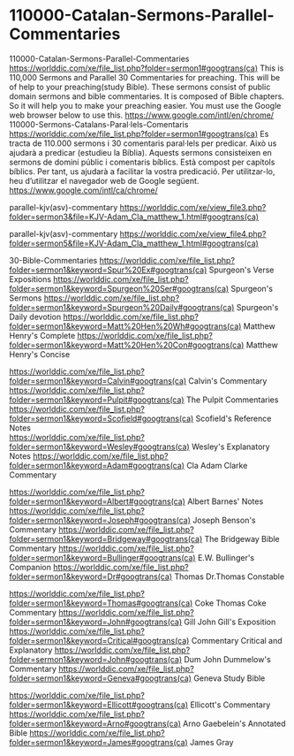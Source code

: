 # 110000-Catalan-Sermons-Parallel-Commentaries
110000-Catalan-Sermons-Parallel-Commentaries  https://worlddic.com/xe/file_list.php?folder=sermon1#googtrans(ca)  This is 110,000 Sermons and Parallel 30 Commentaries for preaching. This will be of help to your preaching(study Bible).  These sermons consist of public domain sermons and bible commentaries. It is composed of Bible chapters.  So it will help you to make your preaching easier. You must use the Google web browser below to use this. https://www.google.com/intl/en/chrome/  110000-Sermons-Catalans-Paral·lels-Comentaris https://worlddic.com/xe/file_list.php?folder=sermon1#googtrans(ca) Es tracta de 110.000 sermons i 30 comentaris paral·lels per predicar. Això us ajudarà a predicar (estudieu la Bíblia). Aquests sermons consisteixen en sermons de domini públic i comentaris bíblics. Està compost per capítols bíblics. Per tant, us ajudarà a facilitar la vostra predicació. Per utilitzar-lo, heu d’utilitzar el navegador web de Google següent. https://www.google.com/intl/ca/chrome/


parallel-kjv(asv)-commentary
https://worlddic.com/xe/view_file3.php?folder=sermon3&file=KJV-Adam_Cla_matthew_1.html#googtrans(ca) 

parallel-kjv(asv)-commentary
https://worlddic.com/xe/view_file4.php?folder=sermon5&file=KJV-Adam_Cla_matthew_1.html#googtrans(ca)

30-Bible-Commentaries
 https://worlddic.com/xe/file_list.php?folder=sermon1&keyword=Spur%20Ex#googtrans(ca) Spurgeon's Verse Expositions 
 https://worlddic.com/xe/file_list.php?folder=sermon1&keyword=Spurgeon%20Ser#googtrans(ca) Spurgeon's Sermons 
 https://worlddic.com/xe/file_list.php?folder=sermon1&keyword=Spurgeon%20Daily#googtrans(ca) Spurgeon's Daily devotion 
 https://worlddic.com/xe/file_list.php?folder=sermon1&keyword=Matt%20Hen%20Wh#googtrans(ca) Matthew Henry's Complete 
 https://worlddic.com/xe/file_list.php?folder=sermon1&keyword=Matt%20Hen%20Con#googtrans(ca) Matthew Henry's Concise 

 https://worlddic.com/xe/file_list.php?folder=sermon1&keyword=Calvin#googtrans(ca) Calvin's Commentary  
 https://worlddic.com/xe/file_list.php?folder=sermon1&keyword=Pulpit#googtrans(ca) The Pulpit Commentaries 
 https://worlddic.com/xe/file_list.php?folder=sermon1&keyword=Scofield#googtrans(ca) Scofield's Reference Notes  
 https://worlddic.com/xe/file_list.php?folder=sermon1&keyword=Wesley#googtrans(ca) Wesley's Explanatory Notes 
 https://worlddic.com/xe/file_list.php?folder=sermon1&keyword=Adam#googtrans(ca) Cla Adam Clarke Commentary 

 https://worlddic.com/xe/file_list.php?folder=sermon1&keyword=Albert#googtrans(ca) Albert Barnes' Notes 
 https://worlddic.com/xe/file_list.php?folder=sermon1&keyword=Joseph#googtrans(ca) Joseph Benson's Commentary 
 https://worlddic.com/xe/file_list.php?folder=sermon1&keyword=Bridgeway#googtrans(ca) The Bridgeway Bible Commentary 
 https://worlddic.com/xe/file_list.php?folder=sermon1&keyword=Bullinger#googtrans(ca) E.W. Bullinger's Companion 
 https://worlddic.com/xe/file_list.php?folder=sermon1&keyword=Dr#googtrans(ca) Thomas Dr.Thomas Constable 
 
 https://worlddic.com/xe/file_list.php?folder=sermon1&keyword=Thomas#googtrans(ca) Coke Thomas Coke Commentary 
 https://worlddic.com/xe/file_list.php?folder=sermon1&keyword=John#googtrans(ca) Gill John Gill's Exposition 
 https://worlddic.com/xe/file_list.php?folder=sermon1&keyword=Critical#googtrans(ca) Commentary Critical and Explanatory 
 https://worlddic.com/xe/file_list.php?folder=sermon1&keyword=John#googtrans(ca) Dum John Dummelow's Commentary 
 https://worlddic.com/xe/file_list.php?folder=sermon1&keyword=Geneva#googtrans(ca) Geneva Study Bible 
 
 https://worlddic.com/xe/file_list.php?folder=sermon1&keyword=Ellicott#googtrans(ca) Ellicott's Commentary 
 https://worlddic.com/xe/file_list.php?folder=sermon1&keyword=Arno#googtrans(ca) Arno Gaebelein's Annotated Bible 
 https://worlddic.com/xe/file_list.php?folder=sermon1&keyword=James#googtrans(ca) James Gray 
 
